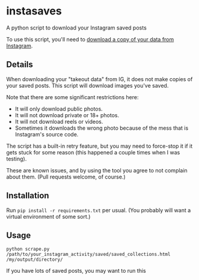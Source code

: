 # instasaves
A python script to download your Instagram saved posts

To use this script, you'll need to [download a copy of your data from Instagram](https://help.instagram.com/181231772500920?helpref=faq_content).  

## Details

When downloading your "takeout data" from IG, it does not make copies of your saved posts.  This script will download images you've saved.  

Note that there are some significant restrictions here:

* It will only download public photos.
* It will not download private or 18+ photos.
* It will not download reels or videos.
* Sometimes it downloads the wrong photo because of the mess that is Instagram's source code.

The script has a built-in retry feature, but you may need to force-stop it if it gets stuck for some reason (this happened a couple times when I was testing). 

These are known issues, and by using the tool you agree to not complain about them.  (Pull requests welcome, of course.)

## Installation

Run `pip install -r requirements.txt`  per usual.  (You probably will want a virtual environment of some sort.)

## Usage

`python scrape.py /path/to/your_instagram_activity/saved/saved_collections.html /my/output/directory/`

If you have lots of saved posts, you may want to run this 

